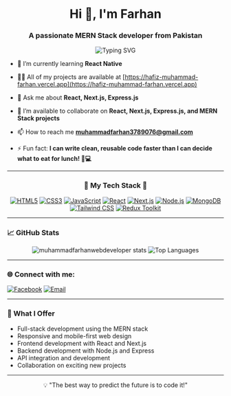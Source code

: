 <h1 align="center">Hi 👋, I'm Farhan</h1>
<h3 align="center">A passionate MERN Stack developer from Pakistan</h3>

<p align="center">
  <img src="https://readme-typing-svg.herokuapp.com?font=Fira+Code&weight=600&pause=1000&color=4BF798&center=true&width=435&lines=Full-Stack+Web+Developer;React+%7C+Next.js+%7C+Node.js+%7C+MongoDB;Always+learning+something+new!" alt="Typing SVG" />
</p>

- 🌱 I’m currently learning **React Native**

- 👨‍💻 All of my projects are available at [https://hafiz-muhammad-farhan.vercel.app](https://hafiz-muhammad-farhan.vercel.app)

- 💬 Ask me about **React, Next.js, Express.js**

- 🤝 I’m available to collaborate on **React, Next.js, Express.js, and MERN Stack projects**

- 📫 How to reach me **muhammadfarhan3789076@gmail.com**

- ⚡ Fun fact: **I can write clean, reusable code faster than I can decide what to eat for lunch! 🍕💻**

---

<h3 align="center">🌟 My Tech Stack 🌟</h3>
<p align="center">
  <a href="https://developer.mozilla.org/en-US/docs/Web/HTML" target="_blank"><img src="https://img.shields.io/badge/HTML5-E34F26?style=for-the-badge&logo=html5&logoColor=white" alt="HTML5" /></a>
  <a href="https://www.w3schools.com/css/" target="_blank"><img src="https://img.shields.io/badge/CSS3-1572B6?style=for-the-badge&logo=css3&logoColor=white" alt="CSS3" /></a>
  <a href="https://developer.mozilla.org/en-US/docs/Web/JavaScript" target="_blank"><img src="https://img.shields.io/badge/JavaScript-F7DF1E?style=for-the-badge&logo=javascript&logoColor=black" alt="JavaScript" /></a>
  <a href="https://reactjs.org/" target="_blank"><img src="https://img.shields.io/badge/React-61DAFB?style=for-the-badge&logo=react&logoColor=black" alt="React" /></a>
  <a href="https://nextjs.org/" target="_blank"><img src="https://img.shields.io/badge/Next.js-000000?style=for-the-badge&logo=next.js&logoColor=white" alt="Next.js" /></a>
  <a href="https://nodejs.org/" target="_blank"><img src="https://img.shields.io/badge/Node.js-339933?style=for-the-badge&logo=node.js&logoColor=white" alt="Node.js" /></a>
  <a href="https://www.mongodb.com/" target="_blank"><img src="https://img.shields.io/badge/MongoDB-47A248?style=for-the-badge&logo=mongodb&logoColor=white" alt="MongoDB" /></a>
  <a href="https://tailwindcss.com/" target="_blank"><img src="https://img.shields.io/badge/TailwindCSS-38B2AC?style=for-the-badge&logo=tailwind-css&logoColor=white" alt="Tailwind CSS" /></a>
  <a href="https://redux-toolkit.js.org/" target="_blank"><img src="https://img.shields.io/badge/Redux%20Toolkit-764ABC?style=for-the-badge&logo=redux&logoColor=white" alt="Redux Toolkit" />
</a>
</p>

---

<h3 align="left">📈 GitHub Stats</h3>
<p align="center">
  <img src="https://github-readme-stats.vercel.app/api?username=muhammadfarhanwebdeveloper&show_icons=true&theme=radical" alt="muhammadfarhanwebdeveloper stats" />
  <img src="https://github-readme-stats.vercel.app/api/top-langs?username=muhammadfarhanwebdeveloper&show_icons=true&locale=en&layout=compact&theme=radical" alt="Top Languages" />
</p>

---

<h3 align="left">🌐 Connect with me:</h3>
<p align="left">
  <a href="https://fb.com/muhammadfarhanwebdev" target="blank"><img src="https://img.shields.io/badge/Facebook-1877F2?style=for-the-badge&logo=facebook&logoColor=white" alt="Facebook" /></a>
  <a href="mailto:muhammadfarhan3789076@gmail.com"><img src="https://img.shields.io/badge/Email-D14836?style=for-the-badge&logo=gmail&logoColor=white" alt="Email" /></a>
</p>

---

<h3 align="left">🚀 What I Offer</h3>
<ul>
  <li>Full-stack development using the MERN stack</li>
  <li>Responsive and mobile-first web design</li>
  <li>Frontend development with React and Next.js</li>
  <li>Backend development with Node.js and Express</li>
  <li>API integration and development</li>
  <li>Collaboration on exciting new projects</li>
</ul>

---

<p align="center">💡 "The best way to predict the future is to code it!"</p>

